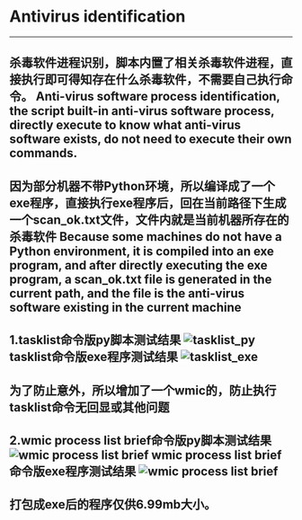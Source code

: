 # Antivirus identification
-----------------------------------------------------------------
杀毒软件进程识别，脚本内置了相关杀毒软件进程，直接执行即可得知存在什么杀毒软件，不需要自己执行命令。
Anti-virus software process identification, the script built-in anti-virus software process, directly execute to know what anti-virus software exists, do not need to execute their own commands.
-----------------------------------------------------------------
因为部分机器不带Python环境，所以编译成了一个exe程序，直接执行exe程序后，回在当前路径下生成一个scan_ok.txt文件，文件内就是当前机器所存在的杀毒软件
Because some machines do not have a Python environment, it is compiled into an exe program, and after directly executing the exe program, a scan_ok.txt file is generated in the current path, and the file is the anti-virus software existing in the current machine
-----------------------------------------------------------------
1.tasklist命令版py脚本测试结果
![tasklist_py](https://upload.cc/i1/2024/05/01/oLFntZ.png)
tasklist命令版exe程序测试结果
![tasklist_exe](https://upload.cc/i1/2024/05/01/6Bm7Qr.png)
-----------------------------------------------------------------
为了防止意外，所以增加了一个wmic的，防止执行tasklist命令无回显或其他问题
-----------------------------------------------------------------
2.wmic process list brief命令版py脚本测试结果
![wmic process list brief](https://upload.cc/i1/2024/05/01/KXt4ld.png)
wmic process list brief命令版exe程序测试结果
![wmic process list brief](https://upload.cc/i1/2024/05/01/Oknr4m.png)
-----------------------------------------------------------------

打包成exe后的程序仅供6.99mb大小。
-----------------------------------------------------------------
